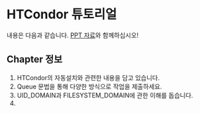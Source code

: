 # HTCondor 튜토리얼
내용은 다음과 같습니다. 
[PPT 자료](https://cernbox.cern.ch/index.php/s/cXLUjWOaN5yKgw1)와 함께하십시오!
## Chapter 정보
1. HTCondor의 자동설치와 관련한 내용을 담고 있습니다. 
2. Queue 문법을 통해 다양한 방식으로 작업을 제출하세요.
3. UID_DOMAIN과 FILESYSTEM_DOMAIN에 관한 이해를 돕습니다.
4. 


